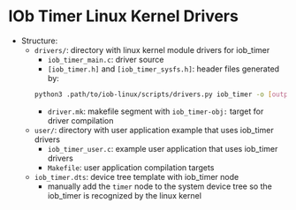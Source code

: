 # IOb Timer Linux Kernel Drivers
- Structure:
    - `drivers/`: directory with linux kernel module drivers for iob_timer
        - `iob_timer_main.c`: driver source
        - `[iob_timer.h]` and `[iob_timer_sysfs.h]`: header files generated by:
        ```bash
        python3 .path/to/iob-linux/scripts/drivers.py iob_timer -o [output_dir]
        ```
        - `driver.mk`: makefile segment with `iob_timer-obj:` target for driver
          compilation
    - `user/`: directory with user application example that uses iob_timer
      drivers
        - `iob_timer_user.c`: example user application that uses iob_timer
          drivers
        - `Makefile`: user application compilation targets
    - `iob_timer.dts`: device tree template with iob_timer node
        - manually add the `timer` node to the system device tree so the
          iob_timer is recognized by the linux kernel

